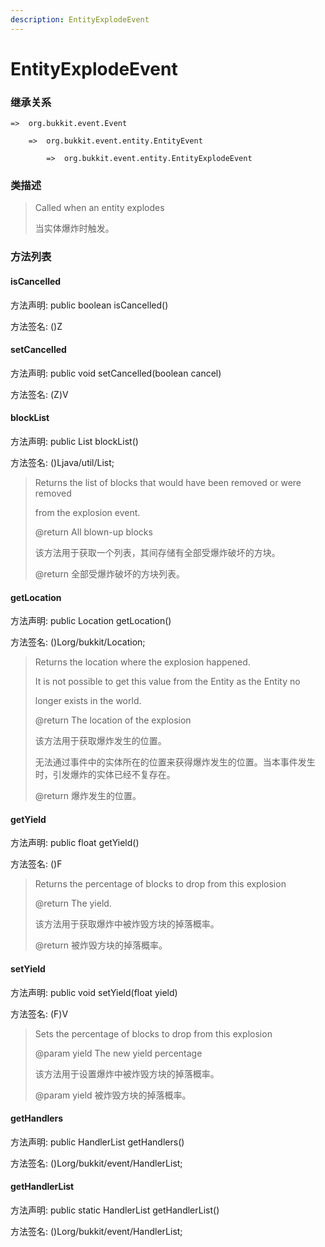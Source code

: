 ```yaml
---
description: EntityExplodeEvent
---
```


# EntityExplodeEvent

### 继承关系

    =>  org.bukkit.event.Event

        =>  org.bukkit.event.entity.EntityEvent

            =>  org.bukkit.event.entity.EntityExplodeEvent

### 类描述

> Called when an entity explodes
>
>
> 
> 当实体爆炸时触发。

### 方法列表

#### isCancelled

方法声明: public boolean isCancelled()

方法签名: ()Z

#### setCancelled

方法声明: public void setCancelled(boolean cancel)

方法签名: (Z)V

#### blockList

方法声明: public List<Block> blockList()

方法签名: ()Ljava/util/List;

> Returns the list of blocks that would have been removed or were removed
>
> from the explosion event.
>
> @return All blown-up blocks
>
>
> 
> 该方法用于获取一个列表，其间存储有全部受爆炸破坏的方块。
>
> @return 全部受爆炸破坏的方块列表。

#### getLocation

方法声明: public Location getLocation()

方法签名: ()Lorg/bukkit/Location;

> Returns the location where the explosion happened.
>
> It is not possible to get this value from the Entity as the Entity no
>
> longer exists in the world.
>
> @return The location of the explosion
>
>
> 
> 该方法用于获取爆炸发生的位置。
>
> 无法通过事件中的实体所在的位置来获得爆炸发生的位置。当本事件发生时，引发爆炸的实体已经不复存在。
>
> @return 爆炸发生的位置。

#### getYield

方法声明: public float getYield()

方法签名: ()F

> Returns the percentage of blocks to drop from this explosion
>
> @return The yield.
>
>
> 
> 该方法用于获取爆炸中被炸毁方块的掉落概率。
>
> @return 被炸毁方块的掉落概率。

#### setYield

方法声明: public void setYield(float yield)

方法签名: (F)V

> Sets the percentage of blocks to drop from this explosion
>
> @param yield The new yield percentage
>
>
> 
> 该方法用于设置爆炸中被炸毁方块的掉落概率。
>
> @param yield 被炸毁方块的掉落概率。

#### getHandlers

方法声明: public HandlerList getHandlers()

方法签名: ()Lorg/bukkit/event/HandlerList;

#### getHandlerList

方法声明: public static HandlerList getHandlerList()

方法签名: ()Lorg/bukkit/event/HandlerList;